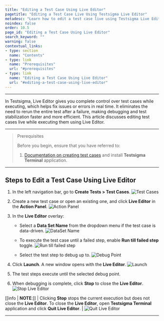 ```yaml
---
title: "Editing a Test Case Using Live Editor"
pagetitle: "Editing a Test Case Live Using Testsigma Live Editor"
metadesc: "Learn how to edit a test case live using Testsigma Live Editor | Testsigma Live Editor allows you to check step details of the test case without having to re-run on test failure"
noindex: false
order: 10.5
page_id: "Editing a Test Case Using Live Editor"
search_keyword: ""
warning: false
contextual_links:
- type: section
  name: "Contents"
- type: link
  name: "Prerequisites"
  url: "#prerequisites"
- type: link
  name: "Editing a Test Case Using Live Editor"
  url: "#editing-a-test-case-using-live-editor"
---
```


---

In Testsigma, Live Editor gives you complete control over test cases while executing, which helps fix issues or errors in real time. It eliminates the need to rerun the entire test after a failure, making debugging and test stabilization faster and more efficient. This article discusses editing test cases live while executing them using Live Editor.

---


> <p id="prerequisites">Prerequisites</p>
>
> Before you begin, ensure that you have referred to:
> 1. [Documentation on creating test cases](https://testsigma.com/docs/test-cases/manage/add-edit-delete/#create-test-case) and install **Testsigma Terminal** application.

---

## **Steps to Edit a Test Case Using Live Editor**


1. In the left navigation bar, go to **Create Tests > Test Cases**.
   ![Test Cases](https://s3.amazonaws.com/static-docs.testsigma.com/new_images/projects/applications/TestCases_Testsigma_Lite.png)

2. Create a new test case or open an existing one, and click **Live Editor** in the **Action Panel**.
   ![Action Panel](https://s3.amazonaws.com/static-docs.testsigma.com/new_images/projects/applications/Live_Editor_Action_Panel.png)

3. In the **Live Editor** overlay:
   - Select a **Data Set Name** from the dropdown menu if the test case is data-driven.
     ![DataSet Name](https://s3.amazonaws.com/static-docs.testsigma.com/new_images/projects/applications/DataDriven_Live_Editor.png) 
   
   - To execute the test case until a failed step, enable **Run till failed step** toggle.
     ![Run till failed step](https://s3.amazonaws.com/static-docs.testsigma.com/new_images/projects/applications/Failure_Step_live_Editor.png)

   - Select the test step to debug up to.
     ![Debug Point](https://s3.amazonaws.com/static-docs.testsigma.com/new_images/projects/applications/Select_Step_To_Debug.png) 

4. Click **Launch**. A new window opens with the **Live Editor**.
   ![Launch](https://s3.amazonaws.com/static-docs.testsigma.com/new_images/projects/applications/Launch_Live_Editor.png)

5. The test steps execute until the selected debug point.

6. When debugging is complete, click **Stop** to close the **Live Editor**.
   ![Stop Live Editor](https://s3.amazonaws.com/static-docs.testsigma.com/new_images/projects/applications/Stop_Live_Editor.png)

[[info | **NOTE**:]]
| Clicking **Stop** stops the current execution but does not close the **Live Editor**. To close the **Live Editor**, open **Testsigma Terminal** application and click **Quit Live Editor**.
| ![Quit Live Editor](https://s3.amazonaws.com/static-docs.testsigma.com/new_images/projects/applications/Quit_Testsigma_Lite.png)

---